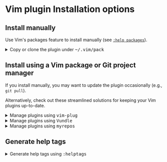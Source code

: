 # Vim plugin Installation options

## Install manually

Use Vim's packages feature to install manually (see
[`:help packages`](https://vimhelp.org/repeat.txt.html#packages)).

<details>
  <summary>Copy or clone the plugin under <tt>~/.vim/pack</tt></summary>

- If you want the package to automatically load on Vim startup, install
  it under a `start/` directory, e.g.,

    ```
    mkdir -p ~/.vim/pack/embrace-vim/start
    cd ~/.vim/pack/embrace-vim/start
    ```

  If you want to load the package manually, install it under an
  `opt/` directory instead (see
  [`:help pack-add`](https://vimhelp.org/repeat.txt.html#pack-add)):

    ```
    mkdir -p ~/.vim/pack/embrace-vim/opt
    cd ~/.vim/pack/embrace-vim/opt
    ```

- Then clone the project to the desired path:

    ```
    git clone https://github.com/embrace-vim/vim-source-reloader.git
    ```

  - If you installed under a `start/` directory, either restart
    Vim to load it, or load it manually to avoid restarting:

      ```
      :packadd! vim-source-reloader
      ```

  - If you installed to the optional path (under `opt/`), you'll need
    to load it manually when you want to use it, e.g.:

      ```
      :packadd! vim-source-reloader
      ```

</details>

## Install using a Vim package or Git project manager

[vim-plug]: https://github.com/junegunn/vim-plug
[Vundle]: https://github.com/VundleVim/Vundle.vim
[myrepos]: https://myrepos.branchable.com/
[ohmyrepos]: https://github.com/landonb/ohmyrepos
[pathogen]: https://github.com/tpope/vim-pathogen
[vim-addon-manager]: https://packages.qa.debian.org/v/vim-addon-manager.html

If you install manually, you may want to update the plugin
occasionally (e.g., `git pull`).

Alternatively, check out these streamlined solutions for
keeping your Vim plugins up-to-date.

<details>
  <summary>Manage plugins using <tt>vim-plug</tt></summary>

- If you'd like to be able to update from within Vim, you could use
  [`vim-plug`][vim-plug].

- You could then skip the installation steps above and register
  the plugin like this, e.g.:

  ```
  call plug#begin()

  " List your plugins here
  Plug 'embrace-vim/vim-source-reloader'

  call plug#end()
  ```

- And to update, call:

    ```
    :PlugUpdate
    ```
</details>

<details>
  <summary>Manage plugins using <tt>Vundle</tt></summary>

- [`Vundle`][Vundle] is another Vim plugin manager,
  similar to [`vim-plug`][vim-plug].

- You'd configure it something like this:

  ```
  set nocompatible              " be iMproved, required
  filetype off                  " required

  " set the runtime path to include Vundle and initialize
  set rtp+=~/.vim/bundle/Vundle.vim
  call vundle#begin()
  " alternatively, pass a path where Vundle should install plugins
  "call vundle#begin('~/some/path/here')

  " let Vundle manage Vundle, required
  Plugin 'VundleVim/Vundle.vim'

  Plugin 'embrace-vim/vim-source-reloader'

  " All of your Plugins must be added before the following line
  call vundle#end()            " required
  filetype plugin indent on    " required
  " To ignore plugin indent changes, instead use:
  "filetype plugin on
  ```

- And then to update, call one of these:

  ```
  :PluginInstall!
  :PluginUpdate
  ```
</details>

[//]: # ([<details open> if you want § unfolded by default])

<details>
  <summary>Manage plugins using <tt>myrepos</tt></summary>

- Or, if you're like the author, you could use a multi-repo Git
  project management tool, such as [`myrepos`][myrepos]
  (along with the author's library, [`ohmyrepos`][ohmyrepos]).

- With [`myrepos`][myrepos], you could update all your Git repos with
  the following command:

  ```
  mr -d / pull
  ```

- Alternatively, if you use [`ohmyrepos`][ohmyrepos], you could pull
  just Vim plugin changes with something like this:

    ```
    MR_INCLUDE=vim-plugins mr -d / pull
    ```

  - Provided that you identify your vim-plugins using the 'skip' action, e.g.:

      ```
      # Put this in ~/.mrconfig, or something loaded by it.
      [DEFAULT]
      skip = mr_exclusive "vim-plugins"

      [pack/embrace-vim/start/vim-source-reloader]
      lib = remote_set origin https://github.com/embrace-vim/vim-source-reloader.git

      [DEFAULT]
      skip = mr_exclusive
      ```
</details>

## Generate help tags

<details>
  <summary>Generate help tags using <tt>:helptags</tt></summary>

- Tell Vim to rebuild the online help docs (you only need to run
  this once, or after installing a new plugin):

    ```
    :helptags ALL
    ```

  See [`:help helptags`](https://vimhelp.org/helphelp.txt.html#%3Ahelptags).

- You can also rebuild help tags from your terminal, e.g.:

    ```
    cd ~/.vim/pack/embrace-vim/start
    vim -u NONE -c "helptags vim-source-reloader/doc" -c q
    ```

Then whenever you want to reference the help from Vim, run:

  ```
  :help vim-source-reloader
  ```

</details>

